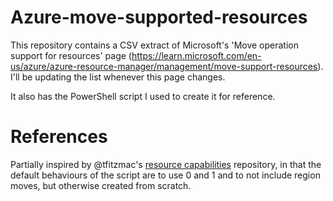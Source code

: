 # Azure-move-supported-resources
This repository contains a CSV extract of Microsoft's 'Move operation support for resources' page (https://learn.microsoft.com/en-us/azure/azure-resource-manager/management/move-support-resources).  I'll be updating the list whenever this page changes.

It also has the PowerShell script I used to create it for reference.

# References
Partially inspired by @tfitzmac's [resource capabilities](https://github.com/tfitzmac/resource-capabilities) repository, in that the default behaviours of the script are to use 0 and 1 and to not include region moves, but otherwise created from scratch.
